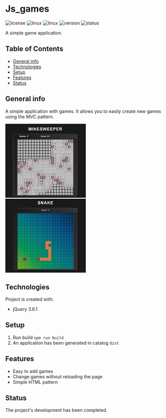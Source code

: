 # Js_games

![license](https://img.shields.io/badge/license-MIT-blue)
![linux](https://img.shields.io/badge/os-Linux-green)
![linux](https://img.shields.io/badge/language-jQuery3.6-blue)
![version](https://img.shields.io/badge/version-1.0.0-success)
![status](https://img.shields.io/badge/status-production-green)

A simple game application.

## Table of Contents
* [General info](#general-info)
* [Technologies](#technologies)
* [Setup](#setup)
* [Features](#features)
* [Status](#status)

## General info
A simple application with games. It allows you to easily create new games using the MVC pattern.

<p>
    <img width="50%" src="https://github.com/Miklakapi/js_games/blob/master/README_IMAGES/Minesweeper.png">
    <img width="50%" src="https://github.com/Miklakapi/js_games/blob/master/README_IMAGES/Snake.png">
</p>

## Technologies
Project is created with:

* jQuery 3.6.1

## Setup
1. Run build ```npm run build```
2. An application has been generated in catalog ```dist```

## Features
- Easy to add games
- Change games without reloading the page
- Simple HTML pattern

## Status
The project's development has been completed.
